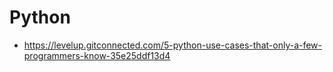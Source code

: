 # Python

* <https://levelup.gitconnected.com/5-python-use-cases-that-only-a-few-programmers-know-35e25ddf13d4>

